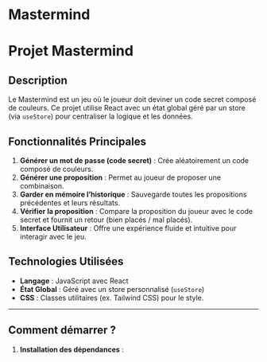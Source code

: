 # Mastermind 
# Projet Mastermind

## Description
Le Mastermind est un jeu où le joueur doit deviner un code secret composé de couleurs. Ce projet utilise React avec un état global géré par un store (via `useStore`) pour centraliser la logique et les données.

## Fonctionnalités Principales
1. **Générer un mot de passe (code secret)** : Crée aléatoirement un code composé de couleurs.
2. **Générer une proposition** : Permet au joueur de proposer une combinaison.
3. **Garder en mémoire l’historique** : Sauvegarde toutes les propositions précédentes et leurs résultats.
4. **Vérifier la proposition** : Compare la proposition du joueur avec le code secret et fournit un retour (bien placés / mal placés).
5. **Interface Utilisateur** : Offre une expérience fluide et intuitive pour interagir avec le jeu.

## Technologies Utilisées
- **Langage** : JavaScript avec React
- **État Global** : Géré avec un store personnalisé (`useStore`)
- **CSS** : Classes utilitaires (ex. Tailwind CSS) pour le style.

---

## Comment démarrer ?
1. **Installation des dépendances** :  
   
